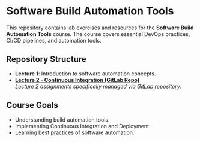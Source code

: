 # Software Build Automation Tools

This repository contains lab exercises and resources for the **Software Build Automation Tools** course. The course covers essential DevOps practices, CI/CD pipelines, and automation tools.

## Repository Structure

- **Lecture 1**: Introduction to software automation concepts.
- **[Lecture 2 - Continuous Integration (GitLab Repo)](https://gitlab.com/kaanzapkinus/sbatools-gitlab-repo)**  
  _Lecture 2 assignments specifically managed via GitLab repository._

## Course Goals

- Understanding build automation tools.
- Implementing Continuous Integration and Deployment.
- Learning best practices of software automation.

